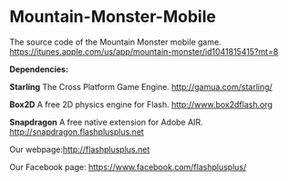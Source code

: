 # Mountain-Monster-Mobile
The source code of the Mountain Monster mobile game.
https://itunes.apple.com/us/app/mountain-monster/id1041815415?mt=8


**Dependencies:**

**Starling**
The Cross Platform Game Engine.
http://gamua.com/starling/

**Box2D**
A free 2D physics engine for Flash.
http://www.box2dflash.org

**Snapdragon**
A free native extension for Adobe AIR.
http://snapdragon.flashplusplus.net


Our webpage:http://flashplusplus.net

Our Facebook page:
https://www.facebook.com/flashplusplus/
